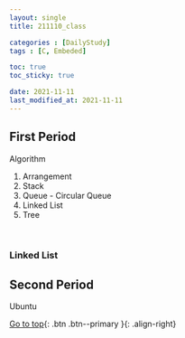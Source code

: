 ```yaml
---
layout: single
title: 211110_class

categories : [DailyStudy]
tags : [C, Embeded]

toc: true
toc_sticky: true

date: 2021-11-11
last_modified_at: 2021-11-11
---
```


## First Period
Algorithm
<br>
1. Arrangement
2. Stack
3. Queue - Circular Queue
4. Linked List
5. Tree
<br>

### Linked List




## Second Period

Ubuntu



[Go to top](#){: .btn .btn--primary }{: .align-right}